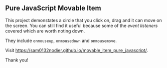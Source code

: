 ## Pure JavaScript Movable Item

This  project demonstates a circle that you click on, drag and it can move on the screen. You can still find it useful because some of the *event listeners* covered which are worth noting down.

They include `onmouseup`, `onmousedown` and `onmousemove`.

Visit https://sam0132nodier.github.io/movable_item_pure_javascript/.

Thank you!